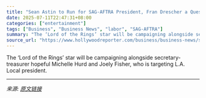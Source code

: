 ```yaml
---
title: "Sean Astin to Run for SAG-AFTRA President, Fran Drescher a Question Mark for Another Bid (Exclusive)"
date: 2025-07-11T22:47:31+08:00
categories: ["entertainment"]
tags: ["Business", "Business News", "labor", "SAG-AFTRA"]
summary: "The ‘Lord of the Rings’ star will be campaigning alongside secretary-treasurer hopeful Michelle Hurd and Joely Fisher, who is targeting L.A. Local president."
source_url: "https://www.hollywoodreporter.com/business/business-news/sean-astin-runn-sag-aftra-president-1236312386/"
---
```


The ‘Lord of the Rings’ star will be campaigning alongside secretary-treasurer hopeful Michelle Hurd and Joely Fisher, who is targeting L.A. Local president.

---

*来源: [原文链接](https://www.hollywoodreporter.com/business/business-news/sean-astin-runn-sag-aftra-president-1236312386/)*
